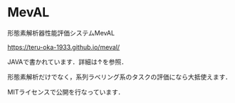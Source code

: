 # MevAL
形態素解析器性能評価システムMevAL

https://teru-oka-1933.github.io/meval/

JAVAで書かれています．詳細は↑を参照．

形態素解析だけでなく，系列ラべリング系のタスクの評価になら大抵使えます．

MITライセンスで公開を行なっています．
